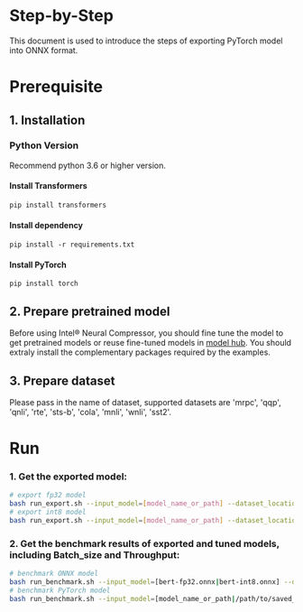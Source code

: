 Step-by-Step
============

This document is used to introduce the steps of exporting PyTorch model into ONNX format.

# Prerequisite

## 1. Installation

### Python Version

Recommend python 3.6 or higher version.

#### Install Transformers

```bash
pip install transformers
```

#### Install dependency

```shell
pip install -r requirements.txt
```

#### Install PyTorch
```shell
pip install torch
```

## 2. Prepare pretrained model

Before using Intel® Neural Compressor, you should fine tune the model to get pretrained models or reuse fine-tuned models in [model hub](https://huggingface.co/models). You should extraly install the complementary packages required by the examples.

## 3. Prepare dataset

Please pass in the name of dataset, supported datasets are 'mrpc', 'qqp', 'qnli', 'rte', 'sts-b', 'cola', 'mnli', 'wnli', 'sst2'.


# Run

### 1. Get the exported model: 

```bash
# export fp32 model
bash run_export.sh --input_model=[model_name_or_path] --dataset_location=[dataset_name] --dtype=fp32 --output_model=bert-fp32.onnx
# export int8 model
bash run_export.sh --input_model=[model_name_or_path] --dataset_location=[dataset_name]  --dtype=int8 --quant_format=[QDQ/QOperator] --output_model=bert-int8.onnx --approach=[static|dynamic]
``` 

### 2. Get the benchmark results of exported and tuned models, including Batch_size and Throughput: 
```bash
# benchmark ONNX model
bash run_benchmark.sh --input_model=[bert-fp32.onnx|bert-int8.onnx] --dataset_location=[dataset_name] --tokenizer=[model_name_or_path] --mode=[accuracy|performance] --batch_size=[16]
# benchmark PyTorch model
bash run_benchmark.sh --input_model=[model_name_or_path|/path/to/saved_results] --dataset_location=[dataset_name] --mode=[accuracy|performance] --int8=[true|false] --batch_size=[16]
```
